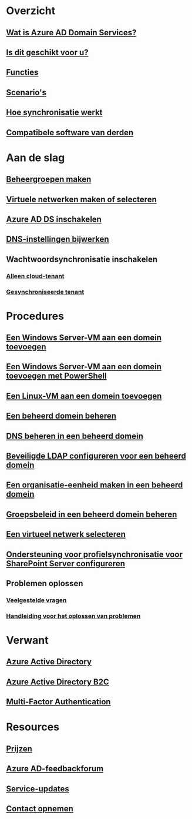 # Overzicht
## [Wat is Azure AD Domain Services?](active-directory-ds-overview.md)
## [Is dit geschikt voor u?](active-directory-ds-comparison.md)
## [Functies](active-directory-ds-features.md)
## [Scenario's](active-directory-ds-scenarios.md)
## [Hoe synchronisatie werkt](active-directory-ds-synchronization.md)
## [Compatibele software van derden](active-directory-ds-compatible-software.md)

# Aan de slag
## [Beheergroepen maken](active-directory-ds-getting-started.md)
## [Virtuele netwerken maken of selecteren](active-directory-ds-getting-started-vnet.md)
## [Azure AD DS inschakelen](active-directory-ds-getting-started-enableaadds.md)
## [DNS-instellingen bijwerken](active-directory-ds-getting-started-dns.md)
## Wachtwoordsynchronisatie inschakelen
### [Alleen cloud-tenant](active-directory-ds-getting-started-password-sync.md)
### [Gesynchroniseerde tenant](active-directory-ds-getting-started-password-sync-synced-tenant.md)

# Procedures
## [Een Windows Server-VM aan een domein toevoegen](active-directory-ds-admin-guide-join-windows-vm.md)
## [Een Windows Server-VM aan een domein toevoegen met PowerShell](active-directory-ds-admin-guide-join-windows-vm-classic-powershell.md)
## [Een Linux-VM aan een domein toevoegen](active-directory-ds-admin-guide-join-rhel-linux-vm.md)
## [Een beheerd domein beheren](active-directory-ds-admin-guide-administer-domain.md)
## [DNS beheren in een beheerd domein](active-directory-ds-admin-guide-administer-dns.md)
## [Beveiligde LDAP configureren voor een beheerd domein](active-directory-ds-admin-guide-configure-secure-ldap.md)
## [Een organisatie-eenheid maken in een beheerd domein](active-directory-ds-admin-guide-create-ou.md)
## [Groepsbeleid in een beheerd domein beheren](active-directory-ds-admin-guide-administer-group-policy.md)
## [Een virtueel netwerk selecteren](active-directory-ds-networking.md)
## [Ondersteuning voor profielsynchronisatie voor SharePoint Server configureren](active-directory-ds-enable-sharepoint-profile-sync.md)


## Problemen oplossen
### [Veelgestelde vragen](active-directory-ds-faqs.md)
### [Handleiding voor het oplossen van problemen](active-directory-ds-troubleshooting.md)

# Verwant
## [Azure Active Directory](../active-directory/active-directory-whatis.md)
## [Azure Active Directory B2C](../active-directory-b2c/active-directory-b2c-overview.md)
## [Multi-Factor Authentication](../multi-factor-authentication/multi-factor-authentication.md)

# Resources
## [Prijzen](https://azure.microsoft.com/pricing/details/active-directory-ds/)
## [Azure AD-feedbackforum](https://feedback.azure.com/forums/169401-azure-active-directory)
## [Service-updates](https://azure.microsoft.com/updates/?product=active-directory-ds)
## [Contact opnemen](active-directory-ds-contact-us.md)


<!--HONumber=Jan17_HO5-->


